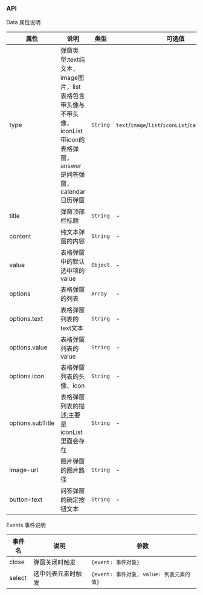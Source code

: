 ### API

Data 属性说明

| 属性 | 说明 | 类型 | 可选值 | 默认值 |
| --- | --- | --- | --- | --- |
| type | 弹窗类型:text纯文本，image图片，list表格包含带头像与不带头像，iconList带icon的表格弹窗，answer是问答弹窗，calendar日历弹窗 | `String` | `text`/`image`/`list`/`iconList`/`calendar`/`answer`  | `77` |
| title | 弹窗顶部栏标题 | `String` | - | `'value'` |
| content | 纯文本弹窗的内容 | `String` | - | - |
| value | 表格弹窗中的默认选中项的value | `Object` | - | - |
| options | 表格弹窗的列表 | `Array` | - | - |
| options.text | 表格弹窗列表的text文本 | `String` | - | - |
| options.value | 表格弹窗列表的value | `String` | - | - |
| options.icon | 表格弹窗列表的头像、icon | `String` | - | - |
| options.subTitle | 表格弹窗列表的描述;主要是iconList里面会存在 | `String` | - | - |
| image-url | 图片弹窗的图片路径 | `String` | - | - |
| button-text | 问答弹窗的确定按钮文本 | `String` | - | - |

Events 事件说明

| 事件名 | 说明 | 参数 |
| --- | --- | --- |
| close | 弹窗关闭时触发 | `{event: 事件对象}` |
| select| 选中列表元素时触发 | `{event: 事件对象, value: 列表元素的值}` |
